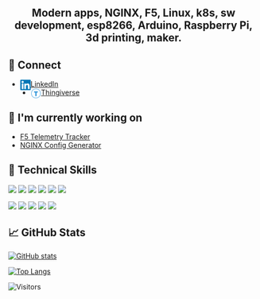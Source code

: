 <h2 align="center">
Modern apps, NGINX, F5, Linux, k8s, sw development, esp8266, Arduino, Raspberry Pi, 3d printing, maker.
</h2> 


## 🤝 Connect

- <img align="left" src="/images/linkedin.svg" alt="L" width="21px"/> <a href="https://www.linkedin.com/in/fabriziofiorucci/">LinkedIn</a>
- <img align="left" src="/images/thingiverse.svg" alt="T" width="21px"/> <a href="https://www.thingiverse.com/fiorucci">Thingiverse</a>

## 🔭 I'm currently working on

- [F5 Telemetry Tracker](https://www.github.com/fabriziofiorucci/F5-Telemetry-Tracker)
- [NGINX Config Generator](https://www.github.com/fabriziofiorucci/NGINX-Config-Generator)

## 💼 Technical Skills

![](https://img.shields.io/badge/Code-Python-informational?style=flat&logo=Python&color=36b526)
![](https://img.shields.io/badge/Code-JavaScript-informational?style=flat&logo=JavaScript&color=F7DF1E)
![](https://img.shields.io/badge/Code-Java-informational?style=flat&logo=Java&color=green)
![](https://img.shields.io/badge/Code-Arduino-informational?style=flat&logo=Arduino&color=CB3837)
![](https://img.shields.io/badge/Code-C-informational?style=flat&logo=C&color=37DF1E)
![](https://img.shields.io/badge/Code-Bash-informational?style=flat&logo=Shell&color=538ECE)


![](https://img.shields.io/badge/Backend-PostgreSQL-informational?style=flat&logo=PostgreSQL&color=336791)
![](https://img.shields.io/badge/Backend-MySQL-informational?style=flat&logo=MySQL&color=f0730e)
![](https://img.shields.io/badge/Backend-Redis-informational?style=flat&logo=Redis&color=003B57)
![](https://img.shields.io/badge/Backend-Clickhouse-informational?style=flat&logo=Clickhouse&color=F7DF1E)
![](https://img.shields.io/badge/Backend-Elastic_Search-informational?style=flat&logo=Elasticsearch&color=F7DF1E)


## 📈 GitHub Stats 

[![GitHub stats](https://github-readme-stats.vercel.app/api?username=fabriziofiorucci)](https://github.com/yushi1007)

[![Top Langs](https://github-readme-stats.vercel.app/api/top-langs/?username=fabriziofiorucci)](https://github.com/yushi1007)

![Visitors](https://visitor-badge.glitch.me/badge?page_id=fabriziofiorucci.fabriziofiorucci)
